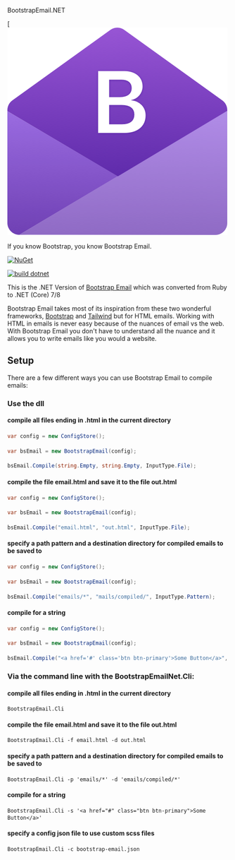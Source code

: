 BootstrapEmail.NET

[![logo](https://github.com/w8tcha/BootstrapEmail.Net/blob/main/bootstrap-email.png)

If you know Bootstrap, you know Bootstrap Email.

[![NuGet](https://img.shields.io/nuget/v/BootstrapEmail.Net.svg)](https://nuget.org/packages/BootstrapEmail.Net)

[![build dotnet](https://github.com/w8tcha/BootstrapEmail.Net/actions/workflows/build.yml/badge.svg)](https://github.com/w8tcha/BootstrapEmail.Net/actions/workflows/build.yml)

This is the .NET Version of  [Bootstrap Email](https://github.com/bootstrap-email/bootstrap-email) which was converted from Ruby to .NET (Core) 7/8

Bootstrap Email takes most of its inspiration from these two wonderful frameworks, [Bootstrap](https://getbootstrap.com) and [Tailwind](https://tailwindcss.com) but for HTML emails. Working with HTML in emails is never easy because of the nuances of email vs the web. With Bootstrap Email you don't have to understand all the nuance and it allows you to write emails like you would a website.

## Setup
There are a few different ways you can use Bootstrap Email to compile emails:

### Use the dll

#### compile all files ending in .html in the current directory

```c#
var config = new ConfigStore();

var bsEmail = new BootstrapEmail(config);

bsEmail.Compile(string.Empty, string.Empty, InputType.File);
```
#### compile the file email.html and save it to the file out.html

```c#
var config = new ConfigStore();

var bsEmail = new BootstrapEmail(config);

bsEmail.Compile("email.html", "out.html", InputType.File);
```
#### specify a path pattern and a destination directory for compiled emails to be saved to

```c#
var config = new ConfigStore();

var bsEmail = new BootstrapEmail(config);

bsEmail.Compile("emails/*", "mails/compiled/", InputType.Pattern);
```

#### compile for a string

```c#
var config = new ConfigStore();

var bsEmail = new BootstrapEmail(config);

bsEmail.Compile("<a href='#' class='btn btn-primary'>Some Button</a>", string.Empty, InputType.String);
```

### Via the command line with the BootstrapEmailNet.Cli:

#### compile all files ending in .html in the current directory
````
BootstrapEmail.Cli
````
#### compile the file email.html and save it to the file out.html
````
BootstrapEmail.Cli -f email.html -d out.html
````
#### specify a path pattern and a destination directory for compiled emails to be saved to
````
BootstrapEmail.Cli -p 'emails/*' -d 'emails/compiled/*'
````
#### compile for a string
````
BootstrapEmail.Cli -s '<a href="#" class="btn btn-primary">Some Button</a>'
````
#### specify a config json file to use custom scss files
````
BootstrapEmail.Cli -c bootstrap-email.json
````
